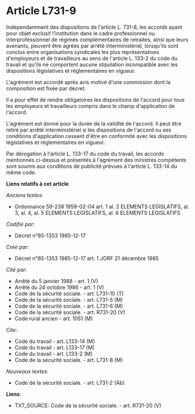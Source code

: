 # Article L731-9

Indépendamment des dispositions de l'article L. 731-8, les accords ayant pour objet exclusif l'institution dans le cadre
professionnel ou interprofessionnel de régimes complémentaires de retraites, ainsi que leurs avenants, peuvent être agréés
par arrêté interministériel, lorsqu'ils sont conclus entre organisations syndicales les plus représentatives d'employeurs et
de travailleurs au sens de l'article L. 133-2 du code du travail et qu'ils ne comportent aucune stipulation incompatible avec
les dispositions législatives et réglementaires en vigueur. 

L'agrément est accordé après avis motivé d'une commission dont la composition est fixée par décret. 

Il a pour effet de rendre obligatoires les dispositions de l'accord pour tous les employeurs et travailleurs compris dans le
champ d'application de l'accord. 

L'agrément est donné pour la durée de la validité de l'accord. Il peut être retiré par arrêté interministériel si les
dispositions de l'accord ou ses conditions d'application cessent d'être en conformité avec les dispositions législatives et
réglementaires en vigueur. 

Par dérogation à l'article L. 133-17 du code du travail, les accords mentionnés ci-dessus et présentés à l'agrément des
ministres compétents sont soumis aux conditions de publicité prévues à l'article L. 133-14 du même code.

**Liens relatifs à cet article**

_Anciens textes_:

  - Ordonnance 59-238 1959-02-04 art. 1 al. 2 ELEMENTS LEGISLATIFS, al. 3, al. 4, al. 5 ELEMENTS LEGISLATIFS, al. 6 ELEMENTS LEGISLATIFS

_Codifié par_:

  - Décret n°85-1353 1985-12-17

_Créé par_:

  - Décret n°85-1353 1985-12-17 art. 1 JORF 21 décembre 1985

_Cité par_:

  - Arrêté du 5 janvier 1988 - art. 1 (V)
  - Arrêté du 24 octobre 1986 - art. 1 (V)
  - Code de la sécurité sociale. - art. L731-10 (T)
  - Code de la sécurité sociale. - art. L731-5 (M)
  - Code de la sécurité sociale. - art. L731-6 (M)
  - Code de la sécurité sociale. - art. R731-20 (V)
  - Code rural ancien - art. 1051 (M)

_Cite_:

  - Code du travail - art. L133-14 (M)
  - Code du travail - art. L133-17 (M)
  - Code du travail - art. L133-2 (M)
  - Code de la sécurité sociale. - art. L731-8 (M)

_Nouveaux textes_:

  - Code de la sécurité sociale. - art. L731-2 (Ab)

**Liens**:

  - TXT_SOURCE: Code de la sécurité sociale. - art. R731-20 (V)
